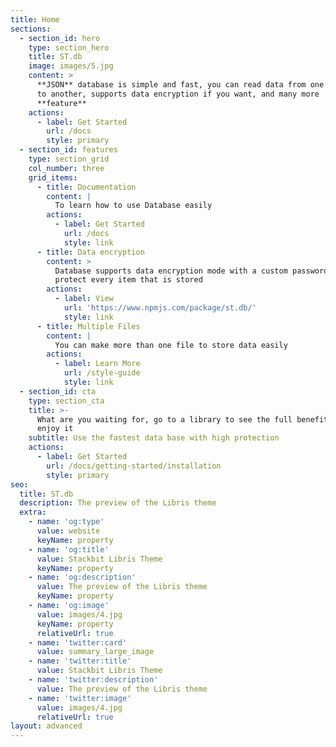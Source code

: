 ```yaml
---
title: Home
sections:
  - section_id: hero
    type: section_hero
    title: ST.db
    image: images/5.jpg
    content: >
      **JSON** database is simple and fast, you can read data from one project
      to another, supports data encryption if you want, and many more
      **feature**
    actions:
      - label: Get Started
        url: /docs
        style: primary
  - section_id: features
    type: section_grid
    col_number: three
    grid_items:
      - title: Documentation
        content: |
          To learn how to use Database easily
        actions:
          - label: Get Started
            url: /docs
            style: link
      - title: Data encryption
        content: >
          Database supports data encryption mode with a custom password to
          protect every item that is stored
        actions:
          - label: View
            url: 'https://www.npmjs.com/package/st.db/'
            style: link
      - title: Multiple Files
        content: |
          You can make more than one file to store data easily
        actions:
          - label: Learn More
            url: /style-guide
            style: link
  - section_id: cta
    type: section_cta
    title: >-
      What are you waiting for, go to a library to see the full benefits and
      enjoy it
    subtitle: Use the fastest data base with high protection
    actions:
      - label: Get Started
        url: /docs/getting-started/installation
        style: primary
seo:
  title: ST.db
  description: The preview of the Libris theme
  extra:
    - name: 'og:type'
      value: website
      keyName: property
    - name: 'og:title'
      value: Stackbit Libris Theme
      keyName: property
    - name: 'og:description'
      value: The preview of the Libris theme
      keyName: property
    - name: 'og:image'
      value: images/4.jpg
      keyName: property
      relativeUrl: true
    - name: 'twitter:card'
      value: summary_large_image
    - name: 'twitter:title'
      value: Stackbit Libris Theme
    - name: 'twitter:description'
      value: The preview of the Libris theme
    - name: 'twitter:image'
      value: images/4.jpg
      relativeUrl: true
layout: advanced
---
```

